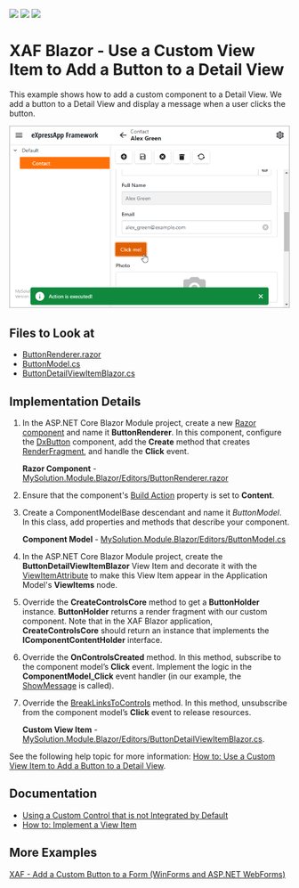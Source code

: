 <!-- default badges list -->
![](https://img.shields.io/endpoint?url=https://codecentral.devexpress.com/api/v1/VersionRange/390342511/21.1.4%2B)
[![](https://img.shields.io/badge/Open_in_DevExpress_Support_Center-FF7200?style=flat-square&logo=DevExpress&logoColor=white)](https://supportcenter.devexpress.com/ticket/details/T1017666)
[![](https://img.shields.io/badge/📖_How_to_use_DevExpress_Examples-e9f6fc?style=flat-square)](https://docs.devexpress.com/GeneralInformation/403183)
<!-- default badges end -->
# XAF Blazor - Use a Custom View Item to Add a Button to a Detail View

This example shows how to add a custom component to a Detail View. We add a button to a Detail View and display a message when a user clicks the button.

![](./images/blazor-custom-view-button.png)

<!-- default file list -->
## Files to Look at

* [ButtonRenderer.razor](./CS/MySolution.Module.Blazor/Editors/ButtonRenderer.razor)
* [ButtonModel.cs](./CS/MySolution.Module.Blazor/Editors/ButtonModel.cs)
* [ButtonDetailViewItemBlazor.cs](./CS/MySolution.Module.Blazor/Editors/ButtonDetailViewItemBlazor.cs)
<!-- default file list end -->

## Implementation Details

1. In the ASP.NET Core Blazor Module project, create a new [Razor component](https://docs.microsoft.com/en-us/aspnet/core/blazor/components/) and name it **ButtonRenderer**. In this component, configure the [DxButton](https://docs.devexpress.com/Blazor/DevExpress.Blazor.DxButton) component, add the **Create** method that creates [RenderFragment](https://docs.microsoft.com/en-us/dotnet/api/microsoft.aspnetcore.components.renderfragment), and handle the **Click** event. 

   **Razor Component** - [MySolution.Module.Blazor/Editors/ButtonRenderer.razor](./CS/MySolution.Module.Blazor/Editors/ButtonRenderer.razor)
 
2. Ensure that the component's [Build Action](https://docs.microsoft.com/en-us/visualstudio/ide/build-actions) property is set to **Content**.

3. Create a ComponentModelBase descendant and name it _ButtonModel_. In this class, add properties and methods that describe your component.
   
   **Component Model** - [MySolution.Module.Blazor/Editors/ButtonModel.cs](./CS/MySolution.Module.Blazor/Editors/ButtonModel.cs)

4. In the ASP.NET Core Blazor Module project, create the **ButtonDetailViewItemBlazor** View Item and decorate it with the [ViewItemAttribute](https://docs.devexpress.com/eXpressAppFramework/DevExpress.ExpressApp.Editors.ViewItemAttribute) to make this View Item appear in the Application Model's **ViewItems** node.

5. Override the **CreateControlsCore** method to get a **ButtonHolder** instance. **ButtonHolder** returns a render fragment with our custom component. Note that in the XAF Blazor application, **CreateControlsCore** should return an instance that implements the **IComponentContentHolder** interface.

6. Override the **OnControlsCreated** method. In this method, subscribe to the component model’s **Click** event. Implement the logic in the **ComponentModel_Click** event handler (in our example, the [ShowMessage](https://docs.devexpress.com/eXpressAppFramework/DevExpress.ExpressApp.ShowViewStrategyBase.ShowMessage(System.String-DevExpress.ExpressApp.InformationType-System.Int32-DevExpress.ExpressApp.InformationPosition)) is called). 

7. Override the [BreakLinksToControls](https://docs.devexpress.com/eXpressAppFramework/DevExpress.ExpressApp.Editors.ListEditor.BreakLinksToControls) method. In this method, unsubscribe from the component model’s **Click** event to release resources.

   **Custom View Item** - [MySolution.Module.Blazor/Editors/ButtonDetailViewItemBlazor.cs](./CS/MySolution.Module.Blazor/Editors/ButtonDetailViewItemBlazor.cs).
   
See the following help topic for more information: [How to: Use a Custom View Item to Add a Button to a Detail View](https://docs.devexpress.com/eXpressAppFramework/113653/ui-construction/view-items-and-property-editors/how-to-add-a-button-to-a-detail-view-using-custom-view-item).

## Documentation

* [Using a Custom Control that is not Integrated by Default](https://docs.devexpress.com/eXpressAppFramework/113610/ui-construction/using-a-custom-control-that-is-not-integrated-by-default/using-a-custom-control-that-is-not-integrated-by-default)
* [How to: Implement a View Item](https://docs.devexpress.com/eXpressAppFramework/112641/ui-construction/view-items-and-property-editors/how-to-implement-a-view-item)

## More Examples

[XAF - Add a Custom Button to a Form (WinForms and ASP.NET WebForms)](https://github.com/DevExpress-Examples/XAF_how-to-add-a-button-to-a-form-using-custom-view-item-t137443)
